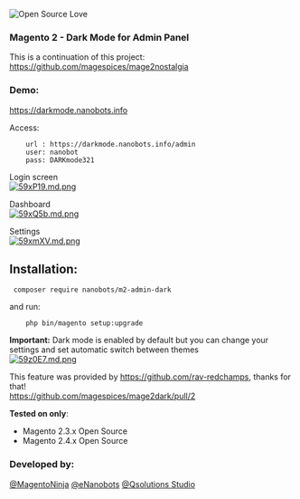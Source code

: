  ![Open Source Love](https://badges.frapsoft.com/os/v3/open-source.png?v=103)

### Magento 2 - Dark Mode for Admin Panel
This is a continuation of this project: https://github.com/magespices/mage2nostalgia

### Demo:
https://darkmode.nanobots.info

Access:
```
    url : https://darkmode.nanobots.info/admin
    user: nanobot
    pass: DARKmode321
```

Login screen\
[![59xP19.md.png](https://iili.io/59xP19.md.png)](https://freeimage.host/i/59xP19)

Dashboard\
[![59xQ5b.md.png](https://iili.io/59xQ5b.md.png)](https://freeimage.host/i/59xQ5b)

Settings\
[![59xmXV.md.png](https://iili.io/59xmXV.md.png)](https://freeimage.host/i/59xmXV)

## Installation: 

```  
 composer require nanobots/m2-admin-dark 
``` 

and run:
```
    php bin/magento setup:upgrade 
```

**Important:**
Dark mode is enabled by default but you can change your settings and set automatic switch between themes\
[![59z0E7.md.png](https://iili.io/59z0E7.md.png)](https://freeimage.host/i/59z0E7)

This feature was provided by https://github.com/rav-redchamps, thanks for that!\
https://github.com/magespices/mage2dark/pull/2

**Tested on only**: 
- Magento 2.3.x Open Source
- Magento 2.4.x Open Source

### Developed by:
[@MagentoNinja](https://twitter.com/MagentoNinja)
[@eNanobots](https://twitter.com/eNanobots)
[@Qsolutions Studio](https://twitter.com/QsolutionsStdio)